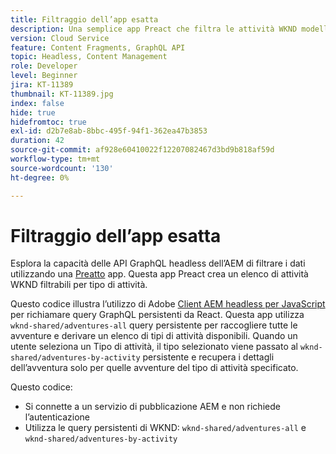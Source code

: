 ```yaml
---
title: Filtraggio dell’app esatta
description: Una semplice app Preact che filtra le attività WKND modellate utilizzando Frammenti di contenuto.
version: Cloud Service
feature: Content Fragments, GraphQL API
topic: Headless, Content Management
role: Developer
level: Beginner
jira: KT-11389
thumbnail: KT-11389.jpg
index: false
hide: true
hidefromtoc: true
exl-id: d2b7e8ab-8bbc-495f-94f1-362ea47b3853
duration: 42
source-git-commit: af928e60410022f12207082467d3bd9b818af59d
workflow-type: tm+mt
source-wordcount: '130'
ht-degree: 0%

---
```


# Filtraggio dell’app esatta

Esplora la capacità delle API GraphQL headless dell’AEM di filtrare i dati utilizzando una [Preatto](https://preactjs.com/) app. Questa app Preact crea un elenco di attività WKND filtrabili per tipo di attività.

Questo codice illustra l’utilizzo di Adobe [Client AEM headless per JavaScript](https://github.com/adobe/aem-headless-client-js/blob/main/api-reference.md) per richiamare query GraphQL persistenti da React. Questa app utilizza `wknd-shared/adventures-all` query persistente per raccogliere tutte le avventure e derivare un elenco di tipi di attività disponibili. Quando un utente seleziona un Tipo di attività, il tipo selezionato viene passato al `wknd-shared/adventures-by-activity` persistente e recupera i dettagli dell’avventura solo per quelle avventure del tipo di attività specificato.

Questo codice:

+ Si connette a un servizio di pubblicazione AEM e non richiede l’autenticazione
+ Utilizza le query persistenti di WKND: `wknd-shared/adventures-all` e `wknd-shared/adventures-by-activity`
